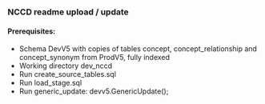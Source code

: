 ### NCCD readme upload / update ###

#### Prerequisites: ####

* Schema DevV5 with copies of tables concept, concept_relationship and concept_synonym from ProdV5, fully indexed
* Working directory dev_nccd
* Run create_source_tables.sql
* Run load_stage.sql
* Run generic_update: devv5.GenericUpdate();
